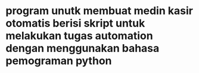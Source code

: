 # program unutk membuat medin kasir otomatis berisi skript untuk melakukan tugas automation dengan menggunakan bahasa pemograman python
